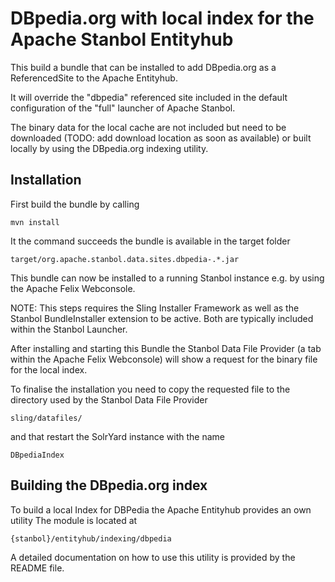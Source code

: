 # DBpedia.org with local index for the Apache Stanbol Entityhub

This build a bundle that can be installed to add DBpedia.org as a
ReferencedSite to the Apache Entityhub.

It will override the "dbpedia" referenced site included in the default
configuration of the "full" launcher of Apache Stanbol.

The binary data for the local cache are not included but need to be
downloaded (TODO: add download location as soon as available) or built locally
by using the DBpedia.org indexing utility.


## Installation

First build the bundle by calling

    mvn install

It the command succeeds the bundle is available in the target folder
    
    target/org.apache.stanbol.data.sites.dbpedia-.*.jar

This bundle can now be installed to a running Stanbol instance e.g. by using
the Apache Felix Webconsole.

NOTE: This steps requires the Sling Installer Framework as well as the 
Stanbol BundleInstaller extension to be active. Both are typically included
within the Stanbol Launcher.

After installing and starting this Bundle the Stanbol Data File Provider (a
tab within the Apache Felix Webconsole) will show a request for the binary
file for the local index.

To finalise the installation you need to copy the requested file to the
directory used by the Stanbol Data File Provider

    sling/datafiles/
    
and that restart the SolrYard instance with the name
    
    DBpediaIndex
    
 
## Building the DBpedia.org index

To build a local Index for DBPedia the Apache Entityhub provides an own utility
The module is located at

    {stanbol}/entityhub/indexing/dbpedia

A detailed documentation on how to use this utility is provided by the
README file.


